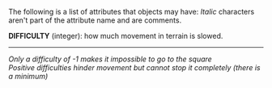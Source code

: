 The following is a list of attributes that objects may have:
*Italic* characters aren't part of the attribute name and are comments.

**DIFFICULTY** (integer): how much movement in terrain is slowed.

---

*Only a difficulty of -1 makes it impossible to go to the square*<br>
*Positive difficulties hinder movement but cannot stop it completely*
*(there is a minimum)*
<br><br>